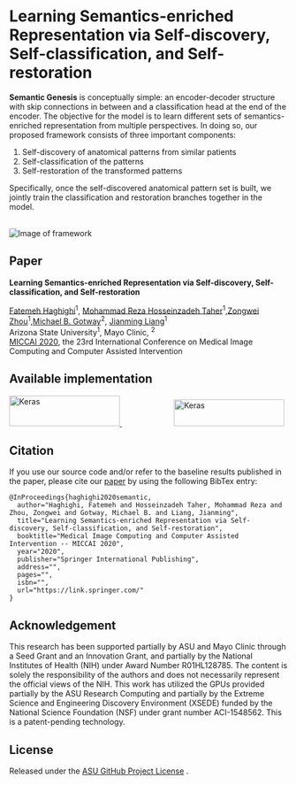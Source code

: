 # Learning Semantics-enriched Representation via Self-discovery, Self-classification, and Self-restoration

<b>Semantic Genesis</b> is conceptually simple: an encoder-decoder structure with skip connections in between and a classification head at the end of the encoder. The objective for the model is to learn different sets of semantics-enriched representation from multiple perspectives. In doing so, our proposed framework consists of three important components: 
1. Self-discovery of anatomical patterns from similar patients
1. Self-classification of the patterns
1. Self-restoration of the transformed patterns

Specifically, once the self-discovered anatomical pattern set is built, we jointly train the classification and restoration branches together in the model.

\
![Image of framework](https://github.com/fhaghighi/SemanticGenesis/blob/master/images/framework.png)


## Paper
<b>Learning Semantics-enriched Representation via Self-discovery, Self-classification, and Self-restoration</b> <br/>

[Fatemeh Haghighi](https://github.com/fhaghighi)<sup>1</sup>, [Mohammad Reza Hosseinzadeh Taher](https://github.com/MR-HosseinzadehTaher)<sup>1</sup>,[Zongwei Zhou](https://github.com/MrGiovanni)<sup>1</sup>,[Michael B. Gotway](https://www.mayoclinic.org/biographies/gotway-michael-b-m-d/bio-20055566)<sup>2</sup>, [Jianming Liang](https://chs.asu.edu/jianming-liang)<sup>1</sup><br/>
Arizona State University<sup>1</sup>, </sup>Mayo Clinic, <sup>2</sup><br/>
[MICCAI 2020](https://www.miccai2020.org/), the 23rd International Conference on Medical Image Computing and Computer Assisted Intervention

## Available implementation
<a href="https://keras.io/" target="_blank">
<img alt="Keras" src="https://github.com/fhaghighi/SemanticGenesis/blob/master/images/keras_logo.png" width="200" height="55"> </a> &nbsp;&nbsp;&nbsp;&nbsp;&nbsp;&nbsp;&nbsp;&nbsp;&nbsp;&nbsp;&nbsp;&nbsp;&nbsp;&nbsp;&nbsp;&nbsp;&nbsp;&nbsp;&nbsp;&nbsp;&nbsp;&nbsp;&nbsp;&nbsp;<a href="https://pytorch.org/" target="_blank"><img alt="Keras" src="https://github.com/fhaghighi/SemanticGenesis/blob/master/images/pytorch_logo.png" width="200" height="48"></a>  

## Citation
If you use our source code and/or refer to the baseline results published in the paper, please cite our [paper](https://github.com/fhaghighi/SemanticGenesis) by using the following BibTex entry:
```
@InProceedings{haghighi2020semantic,
  author="Haghighi, Fatemeh and Hosseinzadeh Taher, Mohammad Reza and Zhou, Zongwei and Gotway, Michael B. and Liang, Jianming",
  title="Learning Semantics-enriched Representation via Self-discovery, Self-classification, and Self-restoration",
  booktitle="Medical Image Computing and Computer Assisted Intervention -- MICCAI 2020",
  year="2020",
  publisher="Springer International Publishing",
  address="",
  pages="",
  isbn="",
  url="https://link.springer.com/"
}
```

## Acknowledgement
This research has been supported partially by ASU and Mayo Clinic through a Seed Grant and an Innovation Grant, and partially by the National Institutes of Health (NIH) under Award Number R01HL128785. The content is solely the responsibility of the authors and does not necessarily represent the official views of the NIH. This work has utilized the GPUs provided partially by the ASU Research Computing and partially by the Extreme Science and Engineering Discovery Environment (XSEDE) funded by the National Science Foundation (NSF) under grant number ACI-1548562. This is a patent-pending technology.

## License

Released under the [ASU GitHub Project License](https://github.com/fhaghighi/SemanticGenesis/blob/master/LICENSE) .

